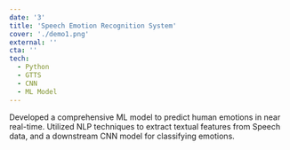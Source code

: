 ```yaml
---
date: '3'
title: 'Speech Emotion Recognition System'
cover: './demo1.png'
external: ''
cta: ''
tech:
  - Python
  - GTTS
  - CNN
  - ML Model
---
```


Developed a comprehensive ML model to predict human emotions in near real-time.
Utilized NLP techniques to extract textual features from Speech data, and a downstream CNN model for classifying emotions.
